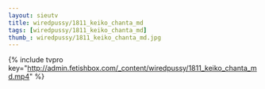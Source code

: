 ```yaml
--- 
layout: sieutv
title: wiredpussy/1811_keiko_chanta_md
tags: [wiredpussy/1811_keiko_chanta_md]
thumb_: wiredpussy/1811_keiko_chanta_md.jpg
---
```

{% include tvpro key="http://admin.fetishbox.com/_content/wiredpussy/1811_keiko_chanta_md.mp4" %} 
